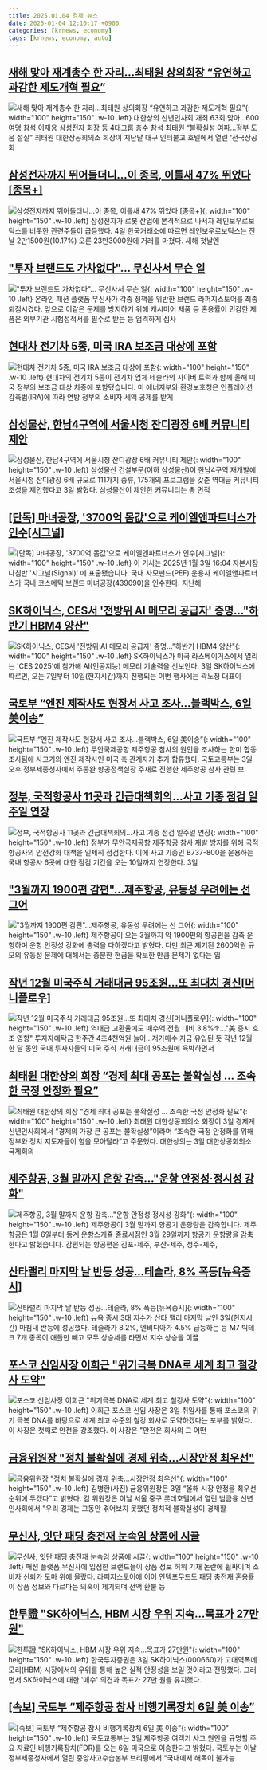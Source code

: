 ```yaml
---
title: 2025.01.04 경제 뉴스
date: 2025-01-04 12:10:17 +0900
categories: [krnews, economy]
tags: [krnews, economy, auto]
---
```

## [새해 맞아 재계총수 한 자리…최태원 상의회장 “유연하고 과감한 제도개혁 필요”](https://n.news.naver.com/mnews/article/016/0002411135)

![새해 맞아 재계총수 한 자리…최태원 상의회장 “유연하고 과감한 제도개혁 필요”](https://mimgnews.pstatic.net/image/origin/016/2025/01/03/2411135.jpg?type=nf220_150){: width="100" height="150" .w-10 .left}
대한상의 신년인사회 개최 63회 맞아…600여명 참석 이재용 삼성전자 회장 등 4대그룹 총수 참석 최태원 “불확실성 여파…정부 도움 절실” 최태원 대한상공회의소 회장이 지난달 대구 인터불고 호텔에서 열린 ‘전국상공회

## [삼성전자까지 뛰어들더니…이 종목, 이틀새 47% 뛰었다 [종목+]](https://n.news.naver.com/mnews/article/015/0005077836)

![삼성전자까지 뛰어들더니…이 종목, 이틀새 47% 뛰었다 [종목+]](https://mimgnews.pstatic.net/image/origin/015/2025/01/04/5077836.jpg?type=nf220_150){: width="100" height="150" .w-10 .left}
삼성전자가 로봇 산업에 본격적으로 나서자 레인보우로보틱스를 비롯한 관련주들이 급등했다. 4일 한국거래소에 따르면 레인보우로보틱스는 전날 2만1500원(10.17%) 오른 23만3000원에 거래를 마쳤다. 새해 첫날엔

## ["투자 브랜드도 가차없다"… 무신사서 무슨 일](https://n.news.naver.com/mnews/article/417/0001049664)

!["투자 브랜드도 가차없다"… 무신사서 무슨 일](https://mimgnews.pstatic.net/image/origin/417/2025/01/04/1049664.jpg?type=nf220_150){: width="100" height="150" .w-10 .left}
온라인 패션 플랫폼 무신사가 각종 정책을 위반한 브랜드 라퍼지스토어를 최종 퇴점시켰다. 앞으로 이같은 문제를 방지하기 위해 캐시미어 제품 등 혼용률이 민감한 제품은 외부기관 시험성적서를 필수로 받는 등 엄격하게 심사

## [현대차 전기차 5종, 미국 IRA 보조금 대상에 포함](https://n.news.naver.com/mnews/article/052/0002135709)

![현대차 전기차 5종, 미국 IRA 보조금 대상에 포함](https://mimgnews.pstatic.net/image/origin/052/2025/01/03/2135709.jpg?type=nf220_150){: width="100" height="150" .w-10 .left}
현대차의 전기차 5종이 전기차 업체 테슬라의 사이버 트럭과 함께 올해 미국 정부의 보조금 대상 차종에 포함됐습니다. 미 에너지부와 환경보호청은 인플레이션 감축법(IRA)에 따라 연방 정부의 소비자 세액 공제를 받게

## [삼성물산, 한남4구역에 서울시청 잔디광장 6배 커뮤니티 제안](https://n.news.naver.com/mnews/article/003/0012995685)

![삼성물산, 한남4구역에 서울시청 잔디광장 6배 커뮤니티 제안](https://mimgnews.pstatic.net/image/origin/003/2025/01/03/12995685.jpg?type=nf220_150){: width="100" height="150" .w-10 .left}
삼성물산 건설부문(이하 삼성물산)이 한남4구역 재개발에 서울시청 잔디광장 6배 규모로 111가지 종류, 175개의 프로그램을 갖춘 역대급 커뮤니티 조성을 제안했다고 3일 밝혔다. 삼성물산이 제안한 커뮤니티는 총 면적

## [[단독] 마녀공장, '3700억 몸값'으로 케이엘앤파트너스가 인수[시그널]](https://n.news.naver.com/mnews/article/011/0004435531)

![[단독] 마녀공장, '3700억 몸값'으로 케이엘앤파트너스가 인수[시그널]](https://mimgnews.pstatic.net/image/origin/011/2025/01/03/4435531.jpg?type=nf220_150){: width="100" height="150" .w-10 .left}
이 기사는 2025년 1월 3일 16:04 자본시장 나침반 '시그널(Signal)' 에 표출됐습니다. 국내 사모펀드(PEF) 운용사 케이엘앤파트너스가 국내 코스메틱 브랜드 마녀공장(439090)을 인수한다. 지난해

## [SK하이닉스, CES서 '전방위 AI 메모리 공급자' 증명..."하반기 HBM4 양산"](https://n.news.naver.com/mnews/article/008/0005136472)

![SK하이닉스, CES서 '전방위 AI 메모리 공급자' 증명..."하반기 HBM4 양산"](https://mimgnews.pstatic.net/image/origin/008/2025/01/03/5136472.jpg?type=nf220_150){: width="100" height="150" .w-10 .left}
SK하이닉스가 미국 라스베이거스에서 열리는 'CES 2025'에 참가해 AI(인공지능) 메모리 기술력을 선보인다. 3일 SK하이닉스에 따르면, 오는 7일부터 10일(현지시간)까지 진행되는 이번 행사에는 곽노정 대표이

## [국토부 “엔진 제작사도 현장서 사고 조사…블랙박스, 6일 美이송”](https://n.news.naver.com/mnews/article/022/0003999731)

![국토부 “엔진 제작사도 현장서 사고 조사…블랙박스, 6일 美이송”](https://mimgnews.pstatic.net/image/origin/022/2025/01/03/3999731.jpg?type=nf220_150){: width="100" height="150" .w-10 .left}
무안국제공항 제주항공 참사의 원인을 조사하는 한미 합동조사팀에 사고기의 엔진 제작사인 미국 측 관계자가 추가 합류했다. 국토교통부는 3일 오후 정부세종청사에서 주종완 항공정책실장 주재로 진행한 제주항공 참사 관련 브

## [정부, 국적항공사 11곳과 긴급대책회의…사고 기종 점검 일주일 연장](https://n.news.naver.com/mnews/article/005/0001749603)

![정부, 국적항공사 11곳과 긴급대책회의…사고 기종 점검 일주일 연장](https://mimgnews.pstatic.net/image/origin/005/2025/01/03/1749603.jpg?type=nf220_150){: width="100" height="150" .w-10 .left}
정부가 무안국제공항 제주항공 참사 재발 방지를 위해 국적 항공사의 안전강화 대책을 일제히 점검한다. 이에 사고 기종인 B737-800을 운용하는 국내 항공사 6곳에 대한 점검 기간을 오는 10일까지 연장한다. 3일

## ["3월까지 1900편 감편"...제주항공, 유동성 우려에는 선 그어](https://n.news.naver.com/mnews/article/014/0005290879)

!["3월까지 1900편 감편"...제주항공, 유동성 우려에는 선 그어](https://mimgnews.pstatic.net/image/origin/014/2025/01/03/5290879.jpg?type=nf220_150){: width="100" height="150" .w-10 .left}
제주항공이 오는 3월까지 약 1900편의 항공편을 감축 운항하며 운항 안정성 강화에 총력을 다하겠다고 밝혔다. 다만 최근 제기된 2600억원 규모의 유동성 문제에 대해서는 충분한 현금을 확보한 만큼 문제가 없다는 입

## [작년 12월 미국주식 거래대금 95조원…또 최대치 경신[머니플로우]](https://n.news.naver.com/mnews/article/001/0015141213)

![작년 12월 미국주식 거래대금 95조원…또 최대치 경신[머니플로우]](https://mimgnews.pstatic.net/image/origin/001/2025/01/04/15141213.jpg?type=nf220_150){: width="100" height="150" .w-10 .left}
역대급 고환율에도 매수액 전월 대비 3.8%↑…"美 증시 호조 영향" 투자자예탁금 한주간 4조4천억원 늘어…저가매수 자금 유입된 듯 작년 12월 한 달 동안 국내 투자자들의 미국 주식 거래대금이 95조원에 육박하면서

## [최태원 대한상의 회장 “경제 최대 공포는 불확실성 … 조속한 국정 안정화 필요”](https://n.news.naver.com/mnews/article/030/0003272986)

![최태원 대한상의 회장 “경제 최대 공포는 불확실성 … 조속한 국정 안정화 필요”](https://mimgnews.pstatic.net/image/origin/030/2025/01/03/3272986.jpg?type=nf220_150){: width="100" height="150" .w-10 .left}
최태원 대한상공회의소 회장이 3일 경제계 신년인사회에서 “경제의 가장 큰 공포는 불확실성”이라며 “조속한 국정 안정화를 위해 정부와 정치 지도자들이 힘을 모아달라”고 주문했다. 대한상의는 3일 대한상공회의소 국제회의

## [제주항공, 3월 말까지 운항 감축…"운항 안정성·정시성 강화"](https://n.news.naver.com/mnews/article/055/0001220746)

![제주항공, 3월 말까지 운항 감축…"운항 안정성·정시성 강화"](https://mimgnews.pstatic.net/image/origin/055/2025/01/04/1220746.jpg?type=nf220_150){: width="100" height="150" .w-10 .left}
제주항공이 3월 말까지 항공기 운항량을 감축합니다. 제주항공은 1월 6일부터 동계 운항스케쥴 종료시점인 3월 29일까지 항공기 운항량을 감축한다고 밝혔습니다. 감편되는 항공편은 김포-제주, 부산-제주, 청주-제주,

## [산타랠리 마지막 날 반등 성공...테슬라, 8% 폭등[뉴욕증시]](https://n.news.naver.com/mnews/article/014/0005290941)

![산타랠리 마지막 날 반등 성공...테슬라, 8% 폭등[뉴욕증시]](https://mimgnews.pstatic.net/image/origin/014/2025/01/04/5290941.jpg?type=nf220_150){: width="100" height="150" .w-10 .left}
뉴욕 증시 3대 지수가 산타 랠리 마지막 날인 3일(현지시간) 마침내 반등에 성공했다. 테슬라가 8.2%, 엔비디아가 4.5% 급등하는 등 M7 빅테크 7개 종목이 애플만 빼고 모두 상승세를 타면서 지수 상승을 이끌

## [포스코 신임사장 이희근 "위기극복 DNA로 세계 최고 철강사 도약"](https://n.news.naver.com/mnews/article/277/0005527390)

![포스코 신임사장 이희근 "위기극복 DNA로 세계 최고 철강사 도약"](https://mimgnews.pstatic.net/image/origin/277/2025/01/03/5527390.jpg?type=nf220_150){: width="100" height="150" .w-10 .left}
이희근 포스코 신임 사장은 3일 취임사를 통해 포스코의 위기 극복 DNA를 바탕으로 세계 최고 수준의 철강 회사로 도약하겠다는 포부를 밝혔다. 이 사장은 첫째로 안전을 강조했다. 이 사장은 "안전은 회사의 그 어떤

## [금융위원장 "정치 불확실에 경제 위축…시장안정 최우선"](https://n.news.naver.com/mnews/article/011/0004435474)

![금융위원장 "정치 불확실에 경제 위축…시장안정 최우선"](https://mimgnews.pstatic.net/image/origin/011/2025/01/03/4435474.jpg?type=nf220_150){: width="100" height="150" .w-10 .left}
김병환(사진) 금융위원장은 3일 “올해 시장 안정을 최우선 순위에 두겠다”고 밝혔다. 김 위원장은 이날 서울 중구 롯데호텔에서 열린 범금융 신년인사회에서 "우리 경제는 그동안 겪어보지 못했던 정치적 불확실성이 경제활

## [무신사, 잇단 패딩 충전재 눈속임 상품에 시끌](https://n.news.naver.com/mnews/article/005/0001749612)

![무신사, 잇단 패딩 충전재 눈속임 상품에 시끌](https://mimgnews.pstatic.net/image/origin/005/2025/01/03/1749612.jpg?type=nf220_150){: width="100" height="150" .w-10 .left}
패션 플랫폼 무신사에 입점한 브랜드들이 상품 정보 허위 기재 논란에 휩싸이며 소비자 신뢰가 도마 위에 올랐다. 라퍼지스토어에 이어 인템포무드도 패딩 충전재 혼용률이 상품 정보와 다르다는 의혹이 제기되며 전액 환불 등

## [한투證 "SK하이닉스, HBM 시장 우위 지속…목표가 27만원"](https://n.news.naver.com/mnews/article/421/0008001329)

![한투證 "SK하이닉스, HBM 시장 우위 지속…목표가 27만원"](https://mimgnews.pstatic.net/image/origin/421/2025/01/03/8001329.jpg?type=nf220_150){: width="100" height="150" .w-10 .left}
한국투자증권은 3일 SK하이닉스(000660)가 고대역폭메모리(HBM) 시장에서의 우위를 통해 높은 실적 안정성을 보일 것이라고 전망했다. 그러면서 SK하이닉스에 대한 '매수' 의견과 목표가 27만 원을 유지했다.

## [[속보] 국토부 “제주항공 참사 비행기록장치 6일 美 이송”](https://n.news.naver.com/mnews/article/025/0003412448)

![[속보] 국토부 “제주항공 참사 비행기록장치 6일 美 이송”](https://mimgnews.pstatic.net/image/origin/025/2025/01/03/3412448.jpg?type=nf220_150){: width="100" height="150" .w-10 .left}
국토교통부는 3일 제주항공 여객기 사고 원인을 규명할 주요 자료인 비행기록장치(FDR)를 오는 6일 미국으로 이송한다고 밝혔다. 국토부는 이날 정부세종청사에서 열린 중앙사고수습본부 브리핑에서 “국내에서 해독이 불가능

